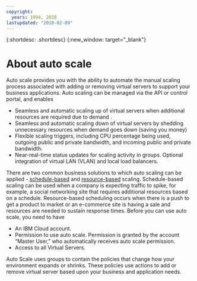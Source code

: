 ```yaml
---
copyright:
  years: 1994, 2018
lastupdated: "2018-02-09"
---
```


{:shortdesc: .shortdesc}
{:new_window: target="_blank"}

# About auto scale

Auto scale provides you with the ability to automate the manual scaling process associated with adding or removing virtual servers to support your business applications. Auto scaling can be managed via the API or control portal, and enables

* Seamless and automatic scaling up of virtual servers when additional resources are required due to demand .
* Seamless and automatic scaling down of virtual servers by shedding unnecessary resources when demand goes down (saving you money)
* Flexible scaling triggers, including CPU percentage being used, outgoing public and private bandwidth, and incoming public and private bandwidth.
* Near-real-time status updates for scaling activity in groups.
    Optional integration of virtual LAN (VLAN) and local load balancers.

There are two common business solutions to which auto scaling can be applied - [schedule-based](traffic_spikes.html) and [resource-based](as_manage_resource.html) scaling. Schedule-based scaling can be used when a company is expecting traffic to spike, for example, a social networking site that requires additional resources based on a schedule. Resource-based scheduling occurs when there is a push to get a product to market or an e-commerce site is having a sale and resources are needed to sustain response times. Before you can use auto scale, you need to have

* An IBM Cloud account.
* Permission to use auto scale. Permission is granted by the account “Master User,” who automatically receives auto scale permission.
* Access to all Virtual Servers.

Auto Scale uses groups to contain the policies that change how your environment expands or shrinks. These policies use actions to add or remove virtual server based upon your business and application needs.
